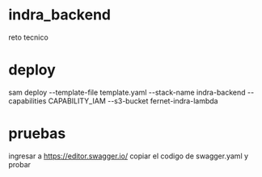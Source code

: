 # indra_backend
reto tecnico
# deploy
sam deploy --template-file template.yaml --stack-name indra-backend --capabilities CAPABILITY_IAM --s3-bucket fernet-indra-lambda
# pruebas
ingresar a https://editor.swagger.io/ copiar el codigo de swagger.yaml y probar